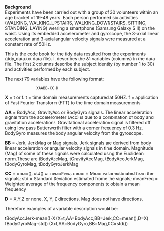 **Background**   
Experiments have been carried out with a group of 30 volunteers within an age bracket of 19-48 years. Each person performed six activities (WALKING, WALKING_UPSTAIRS, WALKING_DOWNSTAIRS, SITTING, STANDING, LAYING) wearing a smartphone (Samsung Galaxy S II) on the waist. Using its embedded accelerometer and gyroscope, the 3-axial linear acceleration and 3-axial angular velocity signals were measured at a constant rate of 50Hz.


This is the code book for the tidy data resulted from the experiments (tidy_data.txt data file).
It describes the 81 variables (columns) in the data file.
The first 2 columns describe the subject identity (by number 1 to 30) and activities performed by each subject. 

The next 79 variables have the following format:

                  XAABB-CC-D

**X** = t or f. t = time domain measurements captured at 50HZ. f = application of Fast Fourier Transform (FTT) to the time domain measurements

**AA** = BodyAcc, GravityAcc or BodyGyro signals. The linear acceleration signal from the accelerometer (Acc) is due to a combination of body and gravitation accelerations. Gravitational acceleration signal is filtered off using low pass Butterworth filter with a corner frequency of 0.3 Hz. BodyGyro measures the body angular velocity from the gyroscope.

**BB** = Jerk, JerkMag or Mag signals. Jerk signals are derived from body linear acceleration or angular velocity signals in time domain. Magnitude (Mag) of some of these signals were calculated using the Euclidean norm.These are tBodyAccMag, tGravityAccMag, tBodyAccJerkMag, tBodyGyroMag, tBodyGyroJerkMag

**CC** = mean(), std() or meanFreq. mean = Mean value estimated from the signals; std = Standard Deviation estimated frome the signals; meanFreq = Weighted average of the frequency components to obtain a mean frequency

**D** = X,Y,Z or none. X, Y, Z directions. Mag does not have directions.

Therefore examples of a variable description would be:

tBodyAccJerk-mean()-X (X=t,AA=BodyAcc,BB=Jerk,CC=mean(),D=X)
fBodyGyroMag-std() (X=f,AA=BodyGyro,BB=Mag,CC=std())
